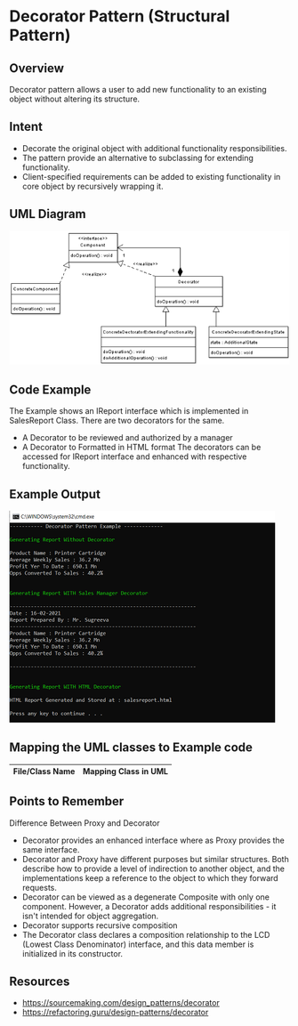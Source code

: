 # Decorator Pattern (Structural Pattern)

## Overview
Decorator pattern allows a user to add new functionality to an existing object without altering its structure.

## Intent
- Decorate the original object with additional functionality responsibilities. 
- The pattern provide an alternative to subclassing for extending functionality.
- Client-specified requirements can be added to existing functionality in core object by recursively wrapping it.

## UML Diagram
![plot](./decorator.png)

## Code Example
The Example shows an IReport interface which is implemented in SalesReport Class. There are two decorators for the same. 
- A Decorator to be reviewed and authorized by a manager
- A Decorator to Formatted in HTML format
The decorators can be accessed for IReport interface and enhanced with respective functionality.

## Example Output
![output](decorator_output.png)

## Mapping the UML classes to Example code
| **File/Class Name** | **Mapping Class in UML**  |
| :-----: | :-: |

## Points to Remember
Difference Between Proxy and Decorator
 - Decorator provides an enhanced interface where as Proxy provides the same interface.
- Decorator and Proxy have different purposes but similar structures. Both describe how to provide a level of indirection to another object, and the implementations keep a reference to the object to which they forward requests.
- Decorator can be viewed as a degenerate Composite with only one component. However, a Decorator adds additional responsibilities - it isn't intended for object aggregation.
- Decorator supports recursive composition
- The Decorator class declares a composition relationship to the LCD (Lowest Class Denominator) interface, and this data member is initialized in its constructor.

## Resources
- https://sourcemaking.com/design_patterns/decorator
- https://refactoring.guru/design-patterns/decorator

